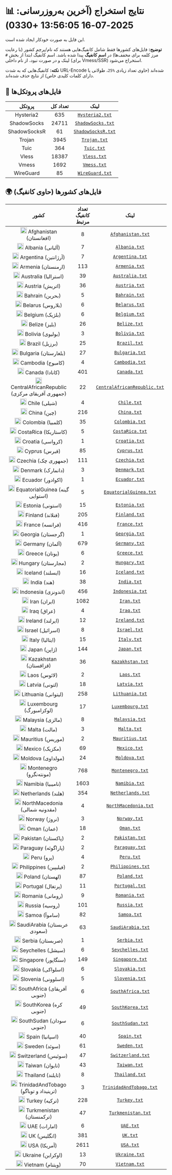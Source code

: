 # 📊 نتایج استخراج (آخرین به‌روزرسانی: 2025-07-16 13:56:05 +0330)

این فایل به صورت خودکار ایجاد شده است.

**توضیح:** فایل‌های کشورها فقط شامل کانفیگ‌هایی هستند که نام/پرچم کشور (با رعایت مرز کلمه برای مخفف‌ها) در **اسم کانفیگ** پیدا شده باشد. اسم کانفیگ ابتدا از بخش `#` لینک و در صورت نبود، از نام داخلی (برای Vmess/SSR) استخراج می‌شود.

**نکته:** کانفیگ‌هایی که به شدت URL-Encode شده‌اند (حاوی تعداد زیادی `%25`، طولانی یا دارای کلمات کلیدی خاص) از نتایج حذف شده‌اند.

## 📁 فایل‌های پروتکل‌ها

| پروتکل | تعداد کل | لینک |
|:-:|:-:|:-:|
| Hysteria2 | 635 | [`Hysteria2.txt`](https://raw.githubusercontent.com/Argh94/V2RayAutoConfig/refs/heads/main/configs/Hysteria2.txt) |
| ShadowSocks | 24711 | [`ShadowSocks.txt`](https://raw.githubusercontent.com/Argh94/V2RayAutoConfig/refs/heads/main/configs/ShadowSocks.txt) |
| ShadowSocksR | 61 | [`ShadowSocksR.txt`](https://raw.githubusercontent.com/Argh94/V2RayAutoConfig/refs/heads/main/configs/ShadowSocksR.txt) |
| Trojan | 3945 | [`Trojan.txt`](https://raw.githubusercontent.com/Argh94/V2RayAutoConfig/refs/heads/main/configs/Trojan.txt) |
| Tuic | 364 | [`Tuic.txt`](https://raw.githubusercontent.com/Argh94/V2RayAutoConfig/refs/heads/main/configs/Tuic.txt) |
| Vless | 18387 | [`Vless.txt`](https://raw.githubusercontent.com/Argh94/V2RayAutoConfig/refs/heads/main/configs/Vless.txt) |
| Vmess | 1692 | [`Vmess.txt`](https://raw.githubusercontent.com/Argh94/V2RayAutoConfig/refs/heads/main/configs/Vmess.txt) |
| WireGuard | 85 | [`WireGuard.txt`](https://raw.githubusercontent.com/Argh94/V2RayAutoConfig/refs/heads/main/configs/WireGuard.txt) |
## 🌍 فایل‌های کشورها (حاوی کانفیگ)

| کشور | تعداد کانفیگ مرتبط | لینک |
|:-:|:-:|:-:|
| <img src="https://flagcdn.com/w20/af.png" width="20" alt="Afghanistan flag"> Afghanistan (افغانستان) | 8 | [`Afghanistan.txt`](https://raw.githubusercontent.com/Argh94/V2RayAutoConfig/refs/heads/main/configs/Afghanistan.txt) |
| <img src="https://flagcdn.com/w20/al.png" width="20" alt="Albania flag"> Albania (آلبانی) | 7 | [`Albania.txt`](https://raw.githubusercontent.com/Argh94/V2RayAutoConfig/refs/heads/main/configs/Albania.txt) |
| <img src="https://flagcdn.com/w20/ar.png" width="20" alt="Argentina flag"> Argentina (آرژانتین) | 7 | [`Argentina.txt`](https://raw.githubusercontent.com/Argh94/V2RayAutoConfig/refs/heads/main/configs/Argentina.txt) |
| <img src="https://flagcdn.com/w20/am.png" width="20" alt="Armenia flag"> Armenia (ارمنستان) | 113 | [`Armenia.txt`](https://raw.githubusercontent.com/Argh94/V2RayAutoConfig/refs/heads/main/configs/Armenia.txt) |
| <img src="https://flagcdn.com/w20/au.png" width="20" alt="Australia flag"> Australia (استرالیا) | 39 | [`Australia.txt`](https://raw.githubusercontent.com/Argh94/V2RayAutoConfig/refs/heads/main/configs/Australia.txt) |
| <img src="https://flagcdn.com/w20/at.png" width="20" alt="Austria flag"> Austria (اتریش) | 36 | [`Austria.txt`](https://raw.githubusercontent.com/Argh94/V2RayAutoConfig/refs/heads/main/configs/Austria.txt) |
| <img src="https://flagcdn.com/w20/bh.png" width="20" alt="Bahrain flag"> Bahrain (بحرین) | 5 | [`Bahrain.txt`](https://raw.githubusercontent.com/Argh94/V2RayAutoConfig/refs/heads/main/configs/Bahrain.txt) |
| <img src="https://flagcdn.com/w20/by.png" width="20" alt="Belarus flag"> Belarus (بلاروس) | 6 | [`Belarus.txt`](https://raw.githubusercontent.com/Argh94/V2RayAutoConfig/refs/heads/main/configs/Belarus.txt) |
| <img src="https://flagcdn.com/w20/be.png" width="20" alt="Belgium flag"> Belgium (بلژیک) | 6 | [`Belgium.txt`](https://raw.githubusercontent.com/Argh94/V2RayAutoConfig/refs/heads/main/configs/Belgium.txt) |
| <img src="https://flagcdn.com/w20/bz.png" width="20" alt="Belize flag"> Belize (بلیز) | 26 | [`Belize.txt`](https://raw.githubusercontent.com/Argh94/V2RayAutoConfig/refs/heads/main/configs/Belize.txt) |
| <img src="https://flagcdn.com/w20/bo.png" width="20" alt="Bolivia flag"> Bolivia (بولیوی) | 3 | [`Bolivia.txt`](https://raw.githubusercontent.com/Argh94/V2RayAutoConfig/refs/heads/main/configs/Bolivia.txt) |
| <img src="https://flagcdn.com/w20/br.png" width="20" alt="Brazil flag"> Brazil (برزیل) | 25 | [`Brazil.txt`](https://raw.githubusercontent.com/Argh94/V2RayAutoConfig/refs/heads/main/configs/Brazil.txt) |
| <img src="https://flagcdn.com/w20/bg.png" width="20" alt="Bulgaria flag"> Bulgaria (بلغارستان) | 27 | [`Bulgaria.txt`](https://raw.githubusercontent.com/Argh94/V2RayAutoConfig/refs/heads/main/configs/Bulgaria.txt) |
| <img src="https://flagcdn.com/w20/kh.png" width="20" alt="Cambodia flag"> Cambodia (کامبوج) | 4 | [`Cambodia.txt`](https://raw.githubusercontent.com/Argh94/V2RayAutoConfig/refs/heads/main/configs/Cambodia.txt) |
| <img src="https://flagcdn.com/w20/ca.png" width="20" alt="Canada flag"> Canada (کانادا) | 401 | [`Canada.txt`](https://raw.githubusercontent.com/Argh94/V2RayAutoConfig/refs/heads/main/configs/Canada.txt) |
| <img src="https://flagcdn.com/w20/cf.png" width="20" alt="CentralAfricanRepublic flag"> CentralAfricanRepublic (جمهوری آفریقای مرکزی) | 22 | [`CentralAfricanRepublic.txt`](https://raw.githubusercontent.com/Argh94/V2RayAutoConfig/refs/heads/main/configs/CentralAfricanRepublic.txt) |
| <img src="https://flagcdn.com/w20/cl.png" width="20" alt="Chile flag"> Chile (شیلی) | 4 | [`Chile.txt`](https://raw.githubusercontent.com/Argh94/V2RayAutoConfig/refs/heads/main/configs/Chile.txt) |
| <img src="https://flagcdn.com/w20/cn.png" width="20" alt="China flag"> China (چین) | 216 | [`China.txt`](https://raw.githubusercontent.com/Argh94/V2RayAutoConfig/refs/heads/main/configs/China.txt) |
| <img src="https://flagcdn.com/w20/co.png" width="20" alt="Colombia flag"> Colombia (کلمبیا) | 35 | [`Colombia.txt`](https://raw.githubusercontent.com/Argh94/V2RayAutoConfig/refs/heads/main/configs/Colombia.txt) |
| <img src="https://flagcdn.com/w20/cr.png" width="20" alt="CostaRica flag"> CostaRica (کاستاریکا) | 5 | [`CostaRica.txt`](https://raw.githubusercontent.com/Argh94/V2RayAutoConfig/refs/heads/main/configs/CostaRica.txt) |
| <img src="https://flagcdn.com/w20/hr.png" width="20" alt="Croatia flag"> Croatia (کرواسی) | 1 | [`Croatia.txt`](https://raw.githubusercontent.com/Argh94/V2RayAutoConfig/refs/heads/main/configs/Croatia.txt) |
| <img src="https://flagcdn.com/w20/cy.png" width="20" alt="Cyprus flag"> Cyprus (قبرس) | 85 | [`Cyprus.txt`](https://raw.githubusercontent.com/Argh94/V2RayAutoConfig/refs/heads/main/configs/Cyprus.txt) |
| <img src="https://flagcdn.com/w20/cz.png" width="20" alt="Czechia flag"> Czechia (جمهوری چک) | 111 | [`Czechia.txt`](https://raw.githubusercontent.com/Argh94/V2RayAutoConfig/refs/heads/main/configs/Czechia.txt) |
| <img src="https://flagcdn.com/w20/dk.png" width="20" alt="Denmark flag"> Denmark (دانمارک) | 3 | [`Denmark.txt`](https://raw.githubusercontent.com/Argh94/V2RayAutoConfig/refs/heads/main/configs/Denmark.txt) |
| <img src="https://flagcdn.com/w20/ec.png" width="20" alt="Ecuador flag"> Ecuador (اکوادور) | 1 | [`Ecuador.txt`](https://raw.githubusercontent.com/Argh94/V2RayAutoConfig/refs/heads/main/configs/Ecuador.txt) |
| <img src="https://flagcdn.com/w20/gq.png" width="20" alt="EquatorialGuinea flag"> EquatorialGuinea (گینه استوایی) | 5 | [`EquatorialGuinea.txt`](https://raw.githubusercontent.com/Argh94/V2RayAutoConfig/refs/heads/main/configs/EquatorialGuinea.txt) |
| <img src="https://flagcdn.com/w20/ee.png" width="20" alt="Estonia flag"> Estonia (استونی) | 15 | [`Estonia.txt`](https://raw.githubusercontent.com/Argh94/V2RayAutoConfig/refs/heads/main/configs/Estonia.txt) |
| <img src="https://flagcdn.com/w20/fi.png" width="20" alt="Finland flag"> Finland (فنلاند) | 205 | [`Finland.txt`](https://raw.githubusercontent.com/Argh94/V2RayAutoConfig/refs/heads/main/configs/Finland.txt) |
| <img src="https://flagcdn.com/w20/fr.png" width="20" alt="France flag"> France (فرانسه) | 416 | [`France.txt`](https://raw.githubusercontent.com/Argh94/V2RayAutoConfig/refs/heads/main/configs/France.txt) |
| <img src="https://flagcdn.com/w20/ge.png" width="20" alt="Georgia flag"> Georgia (گرجستان) | 1 | [`Georgia.txt`](https://raw.githubusercontent.com/Argh94/V2RayAutoConfig/refs/heads/main/configs/Georgia.txt) |
| <img src="https://flagcdn.com/w20/de.png" width="20" alt="Germany flag"> Germany (آلمان) | 679 | [`Germany.txt`](https://raw.githubusercontent.com/Argh94/V2RayAutoConfig/refs/heads/main/configs/Germany.txt) |
| <img src="https://flagcdn.com/w20/gr.png" width="20" alt="Greece flag"> Greece (یونان) | 6 | [`Greece.txt`](https://raw.githubusercontent.com/Argh94/V2RayAutoConfig/refs/heads/main/configs/Greece.txt) |
| <img src="https://flagcdn.com/w20/hu.png" width="20" alt="Hungary flag"> Hungary (مجارستان) | 2 | [`Hungary.txt`](https://raw.githubusercontent.com/Argh94/V2RayAutoConfig/refs/heads/main/configs/Hungary.txt) |
| <img src="https://flagcdn.com/w20/is.png" width="20" alt="Iceland flag"> Iceland (ایسلند) | 16 | [`Iceland.txt`](https://raw.githubusercontent.com/Argh94/V2RayAutoConfig/refs/heads/main/configs/Iceland.txt) |
| <img src="https://flagcdn.com/w20/in.png" width="20" alt="India flag"> India (هند) | 38 | [`India.txt`](https://raw.githubusercontent.com/Argh94/V2RayAutoConfig/refs/heads/main/configs/India.txt) |
| <img src="https://flagcdn.com/w20/id.png" width="20" alt="Indonesia flag"> Indonesia (اندونزی) | 456 | [`Indonesia.txt`](https://raw.githubusercontent.com/Argh94/V2RayAutoConfig/refs/heads/main/configs/Indonesia.txt) |
| <img src="https://flagcdn.com/w20/ir.png" width="20" alt="Iran flag"> Iran (ایران) | 1082 | [`Iran.txt`](https://raw.githubusercontent.com/Argh94/V2RayAutoConfig/refs/heads/main/configs/Iran.txt) |
| <img src="https://flagcdn.com/w20/iq.png" width="20" alt="Iraq flag"> Iraq (عراق) | 4 | [`Iraq.txt`](https://raw.githubusercontent.com/Argh94/V2RayAutoConfig/refs/heads/main/configs/Iraq.txt) |
| <img src="https://flagcdn.com/w20/ie.png" width="20" alt="Ireland flag"> Ireland (ایرلند) | 12 | [`Ireland.txt`](https://raw.githubusercontent.com/Argh94/V2RayAutoConfig/refs/heads/main/configs/Ireland.txt) |
| <img src="https://flagcdn.com/w20/il.png" width="20" alt="Israel flag"> Israel (اسرائیل) | 8 | [`Israel.txt`](https://raw.githubusercontent.com/Argh94/V2RayAutoConfig/refs/heads/main/configs/Israel.txt) |
| <img src="https://flagcdn.com/w20/it.png" width="20" alt="Italy flag"> Italy (ایتالیا) | 15 | [`Italy.txt`](https://raw.githubusercontent.com/Argh94/V2RayAutoConfig/refs/heads/main/configs/Italy.txt) |
| <img src="https://flagcdn.com/w20/jp.png" width="20" alt="Japan flag"> Japan (ژاپن) | 144 | [`Japan.txt`](https://raw.githubusercontent.com/Argh94/V2RayAutoConfig/refs/heads/main/configs/Japan.txt) |
| <img src="https://flagcdn.com/w20/kz.png" width="20" alt="Kazakhstan flag"> Kazakhstan (قزاقستان) | 36 | [`Kazakhstan.txt`](https://raw.githubusercontent.com/Argh94/V2RayAutoConfig/refs/heads/main/configs/Kazakhstan.txt) |
| <img src="https://flagcdn.com/w20/la.png" width="20" alt="Laos flag"> Laos (لائوس) | 2 | [`Laos.txt`](https://raw.githubusercontent.com/Argh94/V2RayAutoConfig/refs/heads/main/configs/Laos.txt) |
| <img src="https://flagcdn.com/w20/lv.png" width="20" alt="Latvia flag"> Latvia (لتونی) | 18 | [`Latvia.txt`](https://raw.githubusercontent.com/Argh94/V2RayAutoConfig/refs/heads/main/configs/Latvia.txt) |
| <img src="https://flagcdn.com/w20/lt.png" width="20" alt="Lithuania flag"> Lithuania (لیتوانی) | 258 | [`Lithuania.txt`](https://raw.githubusercontent.com/Argh94/V2RayAutoConfig/refs/heads/main/configs/Lithuania.txt) |
| <img src="https://flagcdn.com/w20/lu.png" width="20" alt="Luxembourg flag"> Luxembourg (لوکزامبورگ) | 17 | [`Luxembourg.txt`](https://raw.githubusercontent.com/Argh94/V2RayAutoConfig/refs/heads/main/configs/Luxembourg.txt) |
| <img src="https://flagcdn.com/w20/my.png" width="20" alt="Malaysia flag"> Malaysia (مالزی) | 8 | [`Malaysia.txt`](https://raw.githubusercontent.com/Argh94/V2RayAutoConfig/refs/heads/main/configs/Malaysia.txt) |
| <img src="https://flagcdn.com/w20/mt.png" width="20" alt="Malta flag"> Malta (مالت) | 3 | [`Malta.txt`](https://raw.githubusercontent.com/Argh94/V2RayAutoConfig/refs/heads/main/configs/Malta.txt) |
| <img src="https://flagcdn.com/w20/mu.png" width="20" alt="Mauritius flag"> Mauritius (موریس) | 2 | [`Mauritius.txt`](https://raw.githubusercontent.com/Argh94/V2RayAutoConfig/refs/heads/main/configs/Mauritius.txt) |
| <img src="https://flagcdn.com/w20/mx.png" width="20" alt="Mexico flag"> Mexico (مکزیک) | 69 | [`Mexico.txt`](https://raw.githubusercontent.com/Argh94/V2RayAutoConfig/refs/heads/main/configs/Mexico.txt) |
| <img src="https://flagcdn.com/w20/md.png" width="20" alt="Moldova flag"> Moldova (مولداوی) | 24 | [`Moldova.txt`](https://raw.githubusercontent.com/Argh94/V2RayAutoConfig/refs/heads/main/configs/Moldova.txt) |
| <img src="https://flagcdn.com/w20/me.png" width="20" alt="Montenegro flag"> Montenegro (مونته‌نگرو) | 768 | [`Montenegro.txt`](https://raw.githubusercontent.com/Argh94/V2RayAutoConfig/refs/heads/main/configs/Montenegro.txt) |
| <img src="https://flagcdn.com/w20/na.png" width="20" alt="Namibia flag"> Namibia (نامیبیا) | 1603 | [`Namibia.txt`](https://raw.githubusercontent.com/Argh94/V2RayAutoConfig/refs/heads/main/configs/Namibia.txt) |
| <img src="https://flagcdn.com/w20/nl.png" width="20" alt="Netherlands flag"> Netherlands (هلند) | 354 | [`Netherlands.txt`](https://raw.githubusercontent.com/Argh94/V2RayAutoConfig/refs/heads/main/configs/Netherlands.txt) |
| <img src="https://flagcdn.com/w20/mk.png" width="20" alt="NorthMacedonia flag"> NorthMacedonia (مقدونیه شمالی) | 4 | [`NorthMacedonia.txt`](https://raw.githubusercontent.com/Argh94/V2RayAutoConfig/refs/heads/main/configs/NorthMacedonia.txt) |
| <img src="https://flagcdn.com/w20/no.png" width="20" alt="Norway flag"> Norway (نروژ) | 3 | [`Norway.txt`](https://raw.githubusercontent.com/Argh94/V2RayAutoConfig/refs/heads/main/configs/Norway.txt) |
| <img src="https://flagcdn.com/w20/om.png" width="20" alt="Oman flag"> Oman (عمان) | 18 | [`Oman.txt`](https://raw.githubusercontent.com/Argh94/V2RayAutoConfig/refs/heads/main/configs/Oman.txt) |
| <img src="https://flagcdn.com/w20/pk.png" width="20" alt="Pakistan flag"> Pakistan (پاکستان) | 2 | [`Pakistan.txt`](https://raw.githubusercontent.com/Argh94/V2RayAutoConfig/refs/heads/main/configs/Pakistan.txt) |
| <img src="https://flagcdn.com/w20/py.png" width="20" alt="Paraguay flag"> Paraguay (پاراگوئه) | 2 | [`Paraguay.txt`](https://raw.githubusercontent.com/Argh94/V2RayAutoConfig/refs/heads/main/configs/Paraguay.txt) |
| <img src="https://flagcdn.com/w20/pe.png" width="20" alt="Peru flag"> Peru (پرو) | 4 | [`Peru.txt`](https://raw.githubusercontent.com/Argh94/V2RayAutoConfig/refs/heads/main/configs/Peru.txt) |
| <img src="https://flagcdn.com/w20/ph.png" width="20" alt="Philippines flag"> Philippines (فیلیپین) | 2 | [`Philippines.txt`](https://raw.githubusercontent.com/Argh94/V2RayAutoConfig/refs/heads/main/configs/Philippines.txt) |
| <img src="https://flagcdn.com/w20/pl.png" width="20" alt="Poland flag"> Poland (لهستان) | 87 | [`Poland.txt`](https://raw.githubusercontent.com/Argh94/V2RayAutoConfig/refs/heads/main/configs/Poland.txt) |
| <img src="https://flagcdn.com/w20/pt.png" width="20" alt="Portugal flag"> Portugal (پرتغال) | 11 | [`Portugal.txt`](https://raw.githubusercontent.com/Argh94/V2RayAutoConfig/refs/heads/main/configs/Portugal.txt) |
| <img src="https://flagcdn.com/w20/ro.png" width="20" alt="Romania flag"> Romania (رومانی) | 9 | [`Romania.txt`](https://raw.githubusercontent.com/Argh94/V2RayAutoConfig/refs/heads/main/configs/Romania.txt) |
| <img src="https://flagcdn.com/w20/ru.png" width="20" alt="Russia flag"> Russia (روسیه) | 101 | [`Russia.txt`](https://raw.githubusercontent.com/Argh94/V2RayAutoConfig/refs/heads/main/configs/Russia.txt) |
| <img src="https://flagcdn.com/w20/ws.png" width="20" alt="Samoa flag"> Samoa (ساموآ) | 82 | [`Samoa.txt`](https://raw.githubusercontent.com/Argh94/V2RayAutoConfig/refs/heads/main/configs/Samoa.txt) |
| <img src="https://flagcdn.com/w20/sa.png" width="20" alt="SaudiArabia flag"> SaudiArabia (عربستان سعودی) | 63 | [`SaudiArabia.txt`](https://raw.githubusercontent.com/Argh94/V2RayAutoConfig/refs/heads/main/configs/SaudiArabia.txt) |
| <img src="https://flagcdn.com/w20/rs.png" width="20" alt="Serbia flag"> Serbia (صربستان) | 1 | [`Serbia.txt`](https://raw.githubusercontent.com/Argh94/V2RayAutoConfig/refs/heads/main/configs/Serbia.txt) |
| <img src="https://flagcdn.com/w20/sc.png" width="20" alt="Seychelles flag"> Seychelles (سیشل) | 6 | [`Seychelles.txt`](https://raw.githubusercontent.com/Argh94/V2RayAutoConfig/refs/heads/main/configs/Seychelles.txt) |
| <img src="https://flagcdn.com/w20/sg.png" width="20" alt="Singapore flag"> Singapore (سنگاپور) | 149 | [`Singapore.txt`](https://raw.githubusercontent.com/Argh94/V2RayAutoConfig/refs/heads/main/configs/Singapore.txt) |
| <img src="https://flagcdn.com/w20/sk.png" width="20" alt="Slovakia flag"> Slovakia (اسلواکی) | 6 | [`Slovakia.txt`](https://raw.githubusercontent.com/Argh94/V2RayAutoConfig/refs/heads/main/configs/Slovakia.txt) |
| <img src="https://flagcdn.com/w20/si.png" width="20" alt="Slovenia flag"> Slovenia (اسلوونی) | 5 | [`Slovenia.txt`](https://raw.githubusercontent.com/Argh94/V2RayAutoConfig/refs/heads/main/configs/Slovenia.txt) |
| <img src="https://flagcdn.com/w20/za.png" width="20" alt="SouthAfrica flag"> SouthAfrica (آفریقای جنوبی) | 6 | [`SouthAfrica.txt`](https://raw.githubusercontent.com/Argh94/V2RayAutoConfig/refs/heads/main/configs/SouthAfrica.txt) |
| <img src="https://flagcdn.com/w20/kr.png" width="20" alt="SouthKorea flag"> SouthKorea (کره جنوبی) | 49 | [`SouthKorea.txt`](https://raw.githubusercontent.com/Argh94/V2RayAutoConfig/refs/heads/main/configs/SouthKorea.txt) |
| <img src="https://flagcdn.com/w20/ss.png" width="20" alt="SouthSudan flag"> SouthSudan (سودان جنوبی) | 6 | [`SouthSudan.txt`](https://raw.githubusercontent.com/Argh94/V2RayAutoConfig/refs/heads/main/configs/SouthSudan.txt) |
| <img src="https://flagcdn.com/w20/es.png" width="20" alt="Spain flag"> Spain (اسپانیا) | 40 | [`Spain.txt`](https://raw.githubusercontent.com/Argh94/V2RayAutoConfig/refs/heads/main/configs/Spain.txt) |
| <img src="https://flagcdn.com/w20/se.png" width="20" alt="Sweden flag"> Sweden (سوئد) | 61 | [`Sweden.txt`](https://raw.githubusercontent.com/Argh94/V2RayAutoConfig/refs/heads/main/configs/Sweden.txt) |
| <img src="https://flagcdn.com/w20/ch.png" width="20" alt="Switzerland flag"> Switzerland (سوئیس) | 47 | [`Switzerland.txt`](https://raw.githubusercontent.com/Argh94/V2RayAutoConfig/refs/heads/main/configs/Switzerland.txt) |
| <img src="https://flagcdn.com/w20/tw.png" width="20" alt="Taiwan flag"> Taiwan (تایوان) | 43 | [`Taiwan.txt`](https://raw.githubusercontent.com/Argh94/V2RayAutoConfig/refs/heads/main/configs/Taiwan.txt) |
| <img src="https://flagcdn.com/w20/th.png" width="20" alt="Thailand flag"> Thailand (تایلند) | 8 | [`Thailand.txt`](https://raw.githubusercontent.com/Argh94/V2RayAutoConfig/refs/heads/main/configs/Thailand.txt) |
| <img src="https://flagcdn.com/w20/tt.png" width="20" alt="TrinidadAndTobago flag"> TrinidadAndTobago (ترینیداد و توباگو) | 3 | [`TrinidadAndTobago.txt`](https://raw.githubusercontent.com/Argh94/V2RayAutoConfig/refs/heads/main/configs/TrinidadAndTobago.txt) |
| <img src="https://flagcdn.com/w20/tr.png" width="20" alt="Turkey flag"> Turkey (ترکیه) | 228 | [`Turkey.txt`](https://raw.githubusercontent.com/Argh94/V2RayAutoConfig/refs/heads/main/configs/Turkey.txt) |
| <img src="https://flagcdn.com/w20/tm.png" width="20" alt="Turkmenistan flag"> Turkmenistan (ترکمنستان) | 47 | [`Turkmenistan.txt`](https://raw.githubusercontent.com/Argh94/V2RayAutoConfig/refs/heads/main/configs/Turkmenistan.txt) |
| <img src="https://flagcdn.com/w20/ae.png" width="20" alt="UAE flag"> UAE (امارات) | 6 | [`UAE.txt`](https://raw.githubusercontent.com/Argh94/V2RayAutoConfig/refs/heads/main/configs/UAE.txt) |
| <img src="https://flagcdn.com/w20/gb.png" width="20" alt="UK flag"> UK (انگلیس) | 381 | [`UK.txt`](https://raw.githubusercontent.com/Argh94/V2RayAutoConfig/refs/heads/main/configs/UK.txt) |
| <img src="https://flagcdn.com/w20/us.png" width="20" alt="USA flag"> USA (آمریکا) | 2611 | [`USA.txt`](https://raw.githubusercontent.com/Argh94/V2RayAutoConfig/refs/heads/main/configs/USA.txt) |
| <img src="https://flagcdn.com/w20/ua.png" width="20" alt="Ukraine flag"> Ukraine (اوکراین) | 13 | [`Ukraine.txt`](https://raw.githubusercontent.com/Argh94/V2RayAutoConfig/refs/heads/main/configs/Ukraine.txt) |
| <img src="https://flagcdn.com/w20/vn.png" width="20" alt="Vietnam flag"> Vietnam (ویتنام) | 70 | [`Vietnam.txt`](https://raw.githubusercontent.com/Argh94/V2RayAutoConfig/refs/heads/main/configs/Vietnam.txt) |
